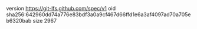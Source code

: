 version https://git-lfs.github.com/spec/v1
oid sha256:642960dd74a776e83bdf3a0a9cf467d66ffd1e6a3af4097ad70a705eb6320bab
size 2967

